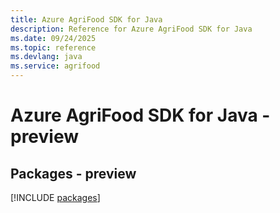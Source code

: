 ```yaml
---
title: Azure AgriFood SDK for Java
description: Reference for Azure AgriFood SDK for Java
ms.date: 09/24/2025
ms.topic: reference
ms.devlang: java
ms.service: agrifood
---
```

# Azure AgriFood SDK for Java - preview
## Packages - preview
[!INCLUDE [packages](agrifood-index.md)]